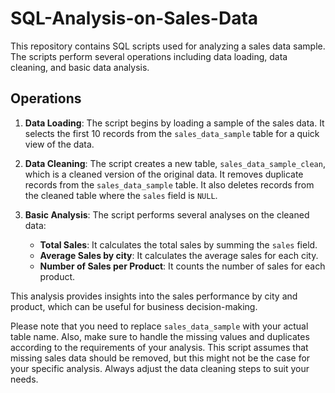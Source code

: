 # SQL-Analysis-on-Sales-Data

This repository contains SQL scripts used for analyzing a sales data sample. The scripts perform several operations including data loading, data cleaning, and basic data analysis.

## Operations

1. **Data Loading**: The script begins by loading a sample of the sales data. It selects the first 10 records from the `sales_data_sample` table for a quick view of the data.

2. **Data Cleaning**: The script creates a new table, `sales_data_sample_clean`, which is a cleaned version of the original data. It removes duplicate records from the `sales_data_sample` table. It also deletes records from the cleaned table where the `sales` field is `NULL`.

3. **Basic Analysis**: The script performs several analyses on the cleaned data:
    - **Total Sales**: It calculates the total sales by summing the `sales` field.
    - **Average Sales by city**: It calculates the average sales for each city.
    - **Number of Sales per Product**: It counts the number of sales for each product.

This analysis provides insights into the sales performance by city and product, which can be useful for business decision-making.

Please note that you need to replace `sales_data_sample` with your actual table name. Also, make sure to handle the missing values and duplicates according to the requirements of your analysis. This script assumes that missing sales data should be removed, but this might not be the case for your specific analysis. Always adjust the data cleaning steps to suit your needs. 
